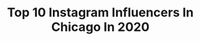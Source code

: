---
title: Top 10 Instagram Influencers In Chicago In 2020
description: >-
  Find top Instagram influencers in Chicago in 2020. Most popular hashtags: #fyp #fitness #muscle #bodybuilding.
platform: Instagram
profiles:
  - username: "pat_lee"
    fullname: >-
      P A T • L E E
    location: "United States"
    followers: 347541
    engagement: 123
    commentsToLikes: 0.004866
    id: ck5q6rwyuylsg0i11o8jl1mat
    verified: false
    hashtags: "#muscle, #gym, #fitspiration, #abs"
  - username: "liastewy"
    fullname: >-
      L I A 𓇼 𝚕𝚘𝚜𝚝 𝚒𝚗 𝚝𝚛𝚊𝚟𝚎𝚕
    location: "United States"
    followers: 2410
    engagement: 1007
    commentsToLikes: 0.050409
    id: ck5hr0oxcu2410i11lukwd2z1
    verified: false
    hashtags: "#cookingathome, #postyourdrafts, #hitthewoah, #whyiseverythingchrome"
  - username: "louisdeguzman"
    fullname: >-
      Louis De Guzman
    location: "United States"
    followers: 28363
    engagement: 499
    commentsToLikes: 0.025768
    id: ck0u6y2rc38l40i19flssl0l9
    verified: false
    hashtags: "#dewxnbaallstar"
  - username: "mariagiannetos"
    fullname: >-
      maria giannetos
    location: "United States"
    followers: 9374
    engagement: 616
    commentsToLikes: 0.038241
    id: ck0w6cdo67wwq0i19fetta5l6
    verified: false
    hashtags: ""
  - username: "kyliedennison"
    fullname: >-
      K Y L I E •🦄✨
    location: "United States"
    followers: 25801
    engagement: 1039
    commentsToLikes: 0.077376
    id: ck5pwdjtzmbjy0i11nizuw21w
    verified: false
    hashtags: "#intercontinentallife, #experienceihg, #hamiltonisoverparty, #bellamihair"
  - username: "victorialynnmyers"
    fullname: >-
      «Victoria🌹»
    location: "United States"
    followers: 39703
    engagement: 870
    commentsToLikes: 0.056688
    id: ck0tuaxfx6dvd0i19nq2e7m0d
    verified: false
    hashtags: ""
  - username: "chlobellexx"
    fullname: >-
      𝑪𝒉𝒍𝒐𝒆 𝑴𝒊𝒄𝒉𝒆𝒍𝒍𝒆
    location: "United States"
    followers: 6411
    engagement: 1464
    commentsToLikes: 0.153447
    id: ck5zio1r5g2ik0i14vbdlrxg4
    verified: false
    hashtags: "#lakelife, #mvmtambassador, #leggings, #bikini"
  - username: "shilanzeynali"
    fullname: >-
      🌹     shilan    🌚🌝
    location: "United States"
    followers: 6787
    engagement: 1849
    commentsToLikes: 0.192258
    id: ck1361yic4cvo0i19ufmuq8vc
    verified: false
    hashtags: "#talentlesspartner"
  - username: "beautybyetta"
    fullname: >-
      Etta Suss (Polstein)
    location: "United States"
    followers: 10699
    engagement: 1229
    commentsToLikes: 0.071937
    id: ck5cisj63tafh0i112oemiah0
    verified: false
    hashtags: "#beautybyetta, #thisis23, #beautybyezra, #staypositive"
  - username: "eriqlasalle"
    fullname: >-
      Eriq La Salle
    location: "United States"
    followers: 23559
    engagement: 809
    commentsToLikes: 0.097835
    id: ck14gkxgr5q610i19zuswso04
    verified: true
    hashtags: "#gotmilk, #blackhistorymonth, #mondaymood, #tbt"
---